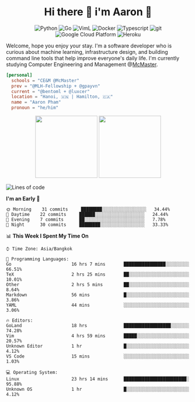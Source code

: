<h1 align="center">Hi there 👋 i'm Aaron 🐍</h1>

<p align="center">
    <img alt="Python" src="https://img.shields.io/badge/-Python-blue?style=flat-square&logo=python&logoColor=white" />
    <img alt="Go" src="https://img.shields.io/badge/-Golang-46a2f1?style=flat-square&logo=go&logoColor=white" />
    <img alt="VimL" src="https://img.shields.io/badge/-VimL-66d124?style=flat-square&logo=vim&logoColor=white" />
    <img alt="Docker" src="https://img.shields.io/badge/-Docker-46a2f1?style=flat-square&logo=docker&logoColor=white" />
    <img alt="Typescript" src="https://img.shields.io/badge/-Typescript-46a2f1?style=flat-square&logo=typescript&logoColor=white" />
    <img alt="git" src="https://img.shields.io/badge/-Git-F05032?style=flat-square&logo=git&logoColor=white" />
    <img alt="Google Cloud Platform" src="https://img.shields.io/badge/-GCP-1a73e8?style=flat-square&logo=google-cloud&logoColor=white" />
    <img alt="Heroku" src="https://img.shields.io/badge/-Heroku-430098?style=flat-square&logo=heroku&logoColor=white" />
</p>

Welcome, hope you enjoy your stay. I'm a software developer who is curious about machine learning, infrastructure design, and building command line tools that help improve everyone's daily life. I'm currently studying Computer Engineering and Management @[McMaster](https://www.mcmaster.ca/).

```toml
[personal]
  schools = "CE&M @McMaster"
  prev = "@MLH-Fellowship + @gpayvn"
  current = "@bentoml + @luxcer"
  location = "Hanoi, 🇻🇳 | Hamilton, 🇨🇦"
  name = "Aaron Pham"
  pronoun = "he/him"
```

<p align="center">
    <img src="https://github-readme-stats.vercel.app/api/top-langs/?username=aarnphm&layout=compact&hide=css&theme=dark" height="170" />
    <img src="https://github-readme-stats.vercel.app/api?username=aarnphm&show_icons=true&count_private=true&theme=dark" height="170"/>
</p>

<!--START_SECTION:waka-->
![Lines of code](https://img.shields.io/badge/From%20Hello%20World%20I%27ve%20Written-768839%20lines%20of%20code-blue)

**I'm an Early 🐤** 

```text
🌞 Morning    31 commits     ████████░░░░░░░░░░░░░░░░░   34.44% 
🌆 Daytime    22 commits     ██████░░░░░░░░░░░░░░░░░░░   24.44% 
🌃 Evening    7 commits      ██░░░░░░░░░░░░░░░░░░░░░░░   7.78% 
🌙 Night      30 commits     ████████░░░░░░░░░░░░░░░░░   33.33%

```


📊 **This Week I Spent My Time On** 

```text
⌚︎ Time Zone: Asia/Bangkok

💬 Programming Languages: 
Go                       16 hrs 7 mins       ████████████████░░░░░░░░░   66.51% 
TeX                      2 hrs 25 mins       ██░░░░░░░░░░░░░░░░░░░░░░░   10.01% 
Other                    2 hrs 5 mins        ██░░░░░░░░░░░░░░░░░░░░░░░   8.64% 
Markdown                 56 mins             █░░░░░░░░░░░░░░░░░░░░░░░░   3.86% 
YAML                     44 mins             ░░░░░░░░░░░░░░░░░░░░░░░░░   3.06%

🔥 Editors: 
GoLand                   18 hrs              ██████████████████░░░░░░░   74.28% 
Vim                      4 hrs 59 mins       █████░░░░░░░░░░░░░░░░░░░░   20.57% 
Unknown Editor           1 hr                █░░░░░░░░░░░░░░░░░░░░░░░░   4.12% 
VS Code                  15 mins             ░░░░░░░░░░░░░░░░░░░░░░░░░   1.03%

💻 Operating System: 
Linux                    23 hrs 14 mins      ████████████████████████░   95.88% 
Unknown OS               1 hr                █░░░░░░░░░░░░░░░░░░░░░░░░   4.12%

```


<!--END_SECTION:waka-->

<!--
**aarnphm/aarnphm** is a ✨ _special_ ✨ repository because its `README.md` (this file) appears on your GitHub profile.

Here are some ideas to get you started:

- 🔭 I’m currently working on ...
- 🌱 I’m currently learning ...
- 👯 I’m looking to collaborate on ...
- 🤔 I’m looking for help with ...
- 💬 Ask me about ...
- 📫 How to reach me: ...
- 😄 Pronouns: ...
- ⚡ Fun fact: ...
-->
